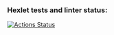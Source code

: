 ### Hexlet tests and linter status:
[![Actions Status](https://github.com/niyak93rus/frontend-project-lvl4/workflows/hexlet-check/badge.svg)](https://github.com/niyak93rus/frontend-project-lvl4/actions)